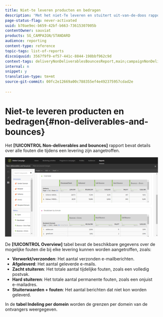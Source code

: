 ```yaml
---
title: Niet-te leveren producten en bedragen
description: 'Met het niet-Te leveren en stuitert uit-van-de-doos rapport, leer over de fouten die aan uw levering kunnen voorkwamen. '
page-status-flag: never-activated
uuid: b70ae9ec-b659-42bf-b663-73615307005b
contentOwner: sauviat
products: SG_CAMPAIGN/STANDARD
audience: reporting
content-type: reference
topic-tags: list-of-reports
discoiquuid: 3567f9f9-ef57-441c-8844-198bbf962c9d
context-tags: deliveryNonDeliverablesBouncesReport,main;campaignNonDeliverablesBouncesReport,main;programNonDeliverablesBouncesReport,main
internal: n
snippet: y
translation-type: tm+mt
source-git-commit: 00fc2e12669a00c788355ef4e492375957cdad2e

---
```



# Niet-te leveren producten en bedragen{#non-deliverables-and-bounces}

Het **[!UICONTROL Non-deliverables and bounces]** rapport bevat details over alle fouten die tijdens een levering zijn aangetroffen.

![](assets/delivery_reports_7.png)

De **[!UICONTROL Overview]** tabel bevat de beschikbare gegevens over de mogelijke fouten die bij elke levering kunnen worden aangetroffen, zoals:

* **Verwerkt/verzonden**: Het aantal verzonden e-mailberichten.
* **Afgeleverd**: Het aantal geleverde e-mails.
* **Zacht stuiteren**: Het totale aantal tijdelijke fouten, zoals een volledig postvak.
* **Hard stuiteren**: Het totale aantal permanente fouten, zoals een onjuist e-mailadres.
* **Stuiterwaarden + fouten**: Het aantal berichten dat niet kon worden geleverd.

In de **tabel Indeling per domein** worden de grenzen per domein van de ontvangers weergegeven.
